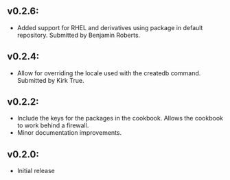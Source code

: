 ## v0.2.6:

* Added support for RHEL and derivatives using package in default repository. Submitted by Benjamin Roberts.

## v0.2.4:

* Allow for overriding the locale used with the createdb command. Submitted by Kirk True.

## v0.2.2:

* Include the keys for the packages in the cookbook. Allows the cookbook to work behind a firewall.
* Minor documentation improvements.

## v0.2.0:

* Initial release
